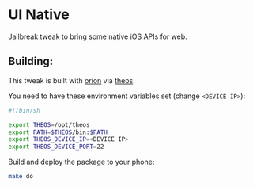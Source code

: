 # UI Native
Jailbreak tweak to bring some native iOS APIs for web.

## Building:
This tweak is built with [orion](https://github.com/theos/orion) via [theos](https://github.com/theos/theos).

You need to have these environment variables set (change `<DEVICE IP>`):
```sh
#!/bin/sh

export THEOS=/opt/theos
export PATH=$THEOS/bin:$PATH
export THEOS_DEVICE_IP=<DEVICE IP>
export THEOS_DEVICE_PORT=22
```

Build and deploy the package to your phone:
```sh
make do
```